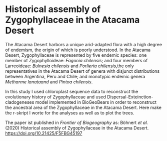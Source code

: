 # Historical assembly of Zygophyllaceae in the Atacama Desert
The Atacama Desert harbors a unique arid-adapted flora with a high degree of endemism, the origin of which is poorly understood. In the Atacama Desert, Zygophyllaceae is represented by five endemic species: one member of Zygophylloideae: *Fagonia chilensis*; and four members of Larreoideae: *Bulnesia chilensis* and *Porlieria chilensis*,the only representatives in the Atacama Desert of genera with disjunct distributions between Argentina, Peru and Chile; and monotypic endemic genera *Metharme lanataand* and *Pintoa chilensis*.

In this study I used chloroplast sequence data to reconstruct the evolutionary history of Zygophyllaceae and used Dispersal-Exteinction-cladogeneses model implemented in BioGeoBears in order to reconstruct the ancestral area of the Zygophyllaceae in the Atacama Desert. Here make the r-skript I worte for the analyses as well as to plot the trees.

The paper ist published in *Frontier of Biogeography* as:
Böhnert *et al.* (2020) Historical assembly of Zygophyllaceae in the Atacama Desert. https://doi.org/10.21425/F5FBG45197


